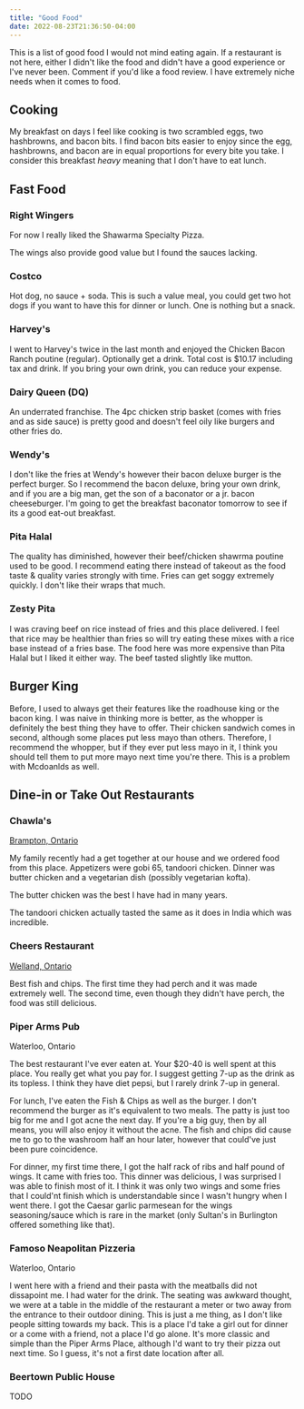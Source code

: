 ```yaml
---
title: "Good Food"
date: 2022-08-23T21:36:50-04:00
---
```


This is a list of good food I would not mind eating again.
If a restaurant is not here, either I didn't like the food and didn't have a good experience
or I've never been. Comment if you'd like a food review. I have extremely niche needs
when it comes to food.

## Cooking

My breakfast on days I feel like cooking is two scrambled eggs, two hashbrowns, and bacon bits.
I find bacon bits easier to enjoy since the egg, hashbrowns, and bacon are in equal proportions
for every bite you take. I consider this breakfast *heavy* meaning that I don't have to eat lunch.

## Fast Food

### Right Wingers

For now I really liked the Shawarma Specialty Pizza.

The wings also provide good value but I found the sauces lacking.

### Costco

Hot dog, no sauce + soda. This is such a value meal, you could
get two hot dogs if you want to have this for dinner or lunch. One is nothing
but a snack.

### Harvey's

I went to Harvey's twice in the last month and enjoyed the Chicken Bacon Ranch poutine (regular).
Optionally get a drink. Total cost is $10.17 including tax and drink. If you bring your own
drink, you can reduce your expense.

### Dairy Queen (DQ)

An underrated franchise. The 4pc chicken strip basket (comes with fries and as side sauce) is pretty good
and doesn't feel oily like burgers and other fries do.

### Wendy's

I don't like the fries at Wendy's however their bacon deluxe burger is the perfect burger.
So I recommend the bacon deluxe, bring your own drink, and if you are a big man, get the son
of a baconator or a jr. bacon cheeseburger. I'm going to get the breakfast baconator tomorrow to see
if its a good eat-out breakfast.

### Pita Halal

The quality has diminished, however their beef/chicken shawrma poutine used to be good. I recommend eating there instead of takeout
as the food taste & quality varies strongly with time. Fries can get soggy extremely quickly. I don't like their wraps that much.


### Zesty Pita

I was craving beef on rice instead of fries and this place delivered. I feel that rice may be healthier than fries
so will try eating these mixes with a rice base instead of a fries base. The food here was more expensive than Pita Halal
but I liked it either way. The beef tasted slightly like mutton.

## Burger King

Before, I used to always get their features like the roadhouse king or the bacon king. I was naive
in thinking more is better, as the whopper is definitely the best thing they have to offer. Their chicken sandwich comes
in second, although some places put less mayo than others. Therefore, I recommend the whopper, but if they ever put less mayo in it,
I think you should tell them to put more mayo next time you're there. This is a problem with Mcdoanlds as well.

## Dine-in or Take Out Restaurants

### Chawla's

[Brampton, Ontario](https://www.chawlascuisine.com/menus)

My family recently had a get together at our house and we ordered food from this place. Appetizers were
gobi 65, tandoori chicken. Dinner was butter chicken and a vegetarian dish (possibly vegetarian kofta).

The butter chicken was the best I have had in many years.

The tandoori chicken actually tasted the same as it does in India which was incredible.

### Cheers Restaurant

[Welland, Ontario](www.cheerswelland.com)

Best fish and chips. The first time they had perch and it was made extremely well.
The second time, even though they didn't have perch, the food was still delicious.

### Piper Arms Pub

Waterloo, Ontario

The best restaurant I've ever eaten at. Your $20-40 is well spent at this place. You really get
what you pay for. I suggest getting 7-up as the drink as its topless. I think they have diet pepsi,
but I rarely drink 7-up in general.

For lunch, I've eaten the Fish & Chips as well as the burger. I don't recommend the burger as it's equivalent to
two meals. The patty is just too big for me and I got acne the next day. If you're a big guy, then by all means,
you will also enjoy it without the acne. The fish and chips did cause me to go to the washroom half an hour later, however
that could've just been pure coincidence.

For dinner, my first time there, I got the half rack of ribs and half pound of wings. It came with fries too. This
dinner was delicious, I was surprised I was able to finish most of it. I think it was only two wings and some
fries that I could'nt finish which is understandable since I wasn't hungry when I went there. I got the Caesar garlic
parmesean for the wings seasoning/sauce which is rare in the market (only Sultan's in Burlington offered something like that).

### Famoso Neapolitan Pizzeria

Waterloo, Ontario

I went here with a friend and their pasta with the meatballs did not dissapoint me. I had water for the drink.
The seating was awkward thought, we were at a table in the middle of the restaurant a meter or two away from the entrance
to their outdoor dining. This is just a me thing, as I don't like people sitting towards my back. This is a place I'd take
a girl out for dinner or a come with a friend, not a place I'd go alone. It's more classic and simple than the Piper Arms Place,
although I'd want to try their pizza out next time. So I guess, it's not a first date location after all.

### Beertown Public House

TODO
